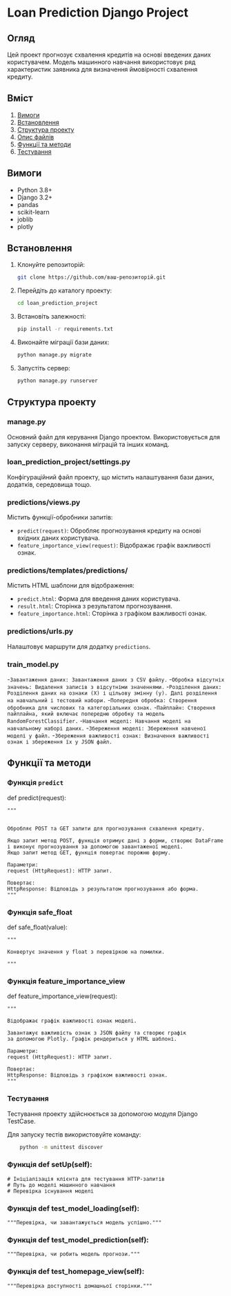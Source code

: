 # **Loan Prediction Django Project**

## Огляд
Цей проект прогнозує схвалення кредитів на основі введених даних користувачем. 
Модель машинного навчання використовує ряд характеристик заявника для визначення 
ймовірності схвалення кредиту.

## Вміст
1. [Вимоги](#Вимоги)
2. [Встановлення](#Встановлення)
3. [Структура проекту](#Структура-проекту)
4. [Опис файлів](#Опис-файлів)
5. [Функції та методи](#Функції-та-методи)
6. [Тестування](#Тестування)

## Вимоги
- Python 3.8+
- Django 3.2+
- pandas
- scikit-learn
- joblib
- plotly

## Встановлення
1. Клонуйте репозиторій:
    ```bash
    git clone https://github.com/ваш-репозиторій.git
    ```
2. Перейдіть до каталогу проекту:
    ```bash
    cd loan_prediction_project
    ```
3. Встановіть залежності:
    ```bash
    pip install -r requirements.txt
    ```
4. Виконайте міграції бази даних:
    ```bash
    python manage.py migrate
    ```
5. Запустіть сервер:
    ```bash
    python manage.py runserver
    ```


## Структура проекту

### manage.py
Основний файл для керування Django проектом. Використовується для запуску серверу,
виконання міграцій та інших команд.

### loan_prediction_project/settings.py
Конфігураційний файл проекту, що містить налаштування бази даних, додатків, середовища тощо.

### predictions/views.py
Містить функції-обробники запитів:
- `predict(request)`: Обробляє прогнозування кредиту на основі вхідних даних користувача.
- `feature_importance_view(request)`: Відображає графік важливості ознак.

### predictions/templates/predictions/
Містить HTML шаблони для відображення:
- `predict.html`: Форма для введення даних користувача.
- `result.html`: Сторінка з результатом прогнозування.
- `feature_importance.html`: Сторінка з графіком важливості ознак.

### predictions/urls.py
Налаштовує маршрути для додатку `predictions`.

### train_model.py

-`Завантаження даних: Завантаження даних з CSV файлу.`
-`Обробка відсутніх значень: Видалення записів з відсутніми значеннями.`
-`Розділення даних: Розділення даних на ознаки (X) і цільову змінну (y). Далі розділення
  на навчальний і тестовий набори.`
-`Попередня обробка: Створення обробника для числових та категоріальних ознак.`
-`Пайплайн: Створення пайплайна, який включає попередню обробку та модель RandomForestClassifier.`
-`Навчання моделі: Навчання моделі на навчальному наборі даних.`
-`Збереження моделі: Збереження навченої моделі у файл.`
-`Збереження важливості ознак: Визначення важливості ознак і збереження їх у JSON файл.`

## Функції та методи

### Функція `predict`
def predict(request):
   
    """


    Обробляє POST та GET запити для прогнозування схвалення кредиту.
    
    Якщо запит метод POST, функція отримує дані з форми, створює DataFrame
    і виконує прогнозування за допомогою завантаженої моделі.
    Якщо запит метод GET, функція повертає порожню форму.
    
    Параметри:
    request (HttpRequest): HTTP запит.
    
    Повертає:
    HttpResponse: Відповідь з результатом прогнозування або форма.
    """

### Функція safe_float
def safe_float(value):
   
    """

    Конвертує значення у float з перевіркою на помилки.
    
    """

### Функція feature_importance_view
def feature_importance_view(request):

    """

    Відображає графік важливості ознак моделі.
    
    Завантажує важливість ознак з JSON файлу та створює графік
    за допомогою Plotly. Графік рендериться у HTML шаблоні.
    
    Параметри:
    request (HttpRequest): HTTP запит.
    
    Повертає:
    HttpResponse: Відповідь з графіком важливості ознак.
    """
### Тестування

Тестування проекту здійснюється за допомогою модуля Django TestCase.

Для запуску тестів використовуйте команду:
```bash
    python -m unittest discover
  ```

### Функція def setUp(self):
    # Ініціалізація клієнта для тестування HTTP-запитів
    # Путь до моделі машинного навчання
    # Перевірка існування моделі

### Функція def test_model_loading(self):
    """Перевірка, чи завантажується модель успішно."""

### Функція def test_model_prediction(self):
    """Перевірка, чи робить модель прогнози."""

### Функція def test_homepage_view(self):
    """Перевірка доступності домашньої сторінки."""
